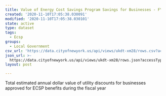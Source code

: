 ```yaml
---
title: Value of Energy Cost Savings Program Savings for Businesses - FY2018
created: '2020-11-10T17:05:38.030091'
modified: '2020-11-10T17:05:38.030101'
state: active
type: dataset
tags:
  - Ecsp
groups:
  - Local Government
csv_url: 'https://data.cityofnewyork.us/api/views/ukdt-xm28/rows.csv?accessType=DOWNLOAD'
json_url: >-
  https://data.cityofnewyork.us/api/views/ukdt-xm28/rows.json?accessType=DOWNLOAD
layout: post

---
```

Total estimated annual dollar value of utility discounts for businesses approved for ECSP benefits during the fiscal year
